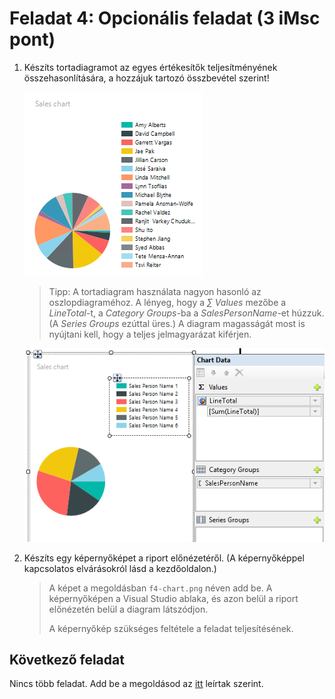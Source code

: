 # Feladat 4: Opcionális feladat (3 iMsc pont)

1. Készíts tortadiagramot az egyes értékesítők teljesítményének összehasonlítására, a hozzájuk tartozó összbevétel szerint!

   ![Elvárt tortadiagram](../images/rs-sales-person-pie-chart.png)

   > Tipp: A tortadiagram használata nagyon hasonló az oszlopdiagraméhoz. A lényeg, hogy a _∑ Values_ mezőbe a _LineTotal_-t, a _Category Groups_-ba a _SalesPersonName_-et húzzuk. (A _Series Groups_ ezúttal üres.) A diagram magasságát most is nyújtani kell, hogy a teljes jelmagyarázat kiférjen.

   ![Tortadiagramban használandó értékek](../images/rs-sales-person-pie-char-valuest.png)

1. Készíts egy képernyőképet a riport előnézetéről. (A képernyőképpel kapcsolatos elvárásokról lásd a kezdőoldalon.)

   > A képet a megoldásban `f4-chart.png` néven add be. A képernyőképen a Visual Studio ablaka, és azon belül a riport előnézetén belül a diagram látszódjon.
   >
   > A képernyőkép szükséges feltétele a feladat teljesítésének.

## Következő feladat

Nincs több feladat. Add be a megoldásod az [itt](README.md) leírtak szerint.
